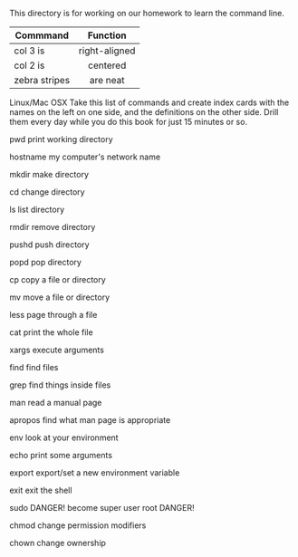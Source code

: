 This directory is for working on our homework to learn the command line.

| Commmand      | Function         
| ------------- |:-------------:|
| col 3 is      | right-aligned |
| col 2 is      | centered      |  
| zebra stripes | are neat      |   


Linux/Mac OSX
Take this list of commands and create index cards with the names on the left on one side, and the definitions on the other side. Drill them every day while you do this book for just 15 minutes or so.

pwd
print working directory

hostname
my computer's network name

mkdir
make directory

cd
change directory

ls
list directory

rmdir
remove directory

pushd
push directory

popd
pop directory

cp
copy a file or directory

mv
move a file or directory

less
page through a file

cat
print the whole file

xargs
execute arguments

find
find files

grep
find things inside files

man
read a manual page

apropos
find what man page is appropriate

env
look at your environment

echo
print some arguments

export
export/set a new environment variable

exit
exit the shell

sudo
DANGER! become super user root DANGER!

chmod
change permission modifiers

chown
change ownership
